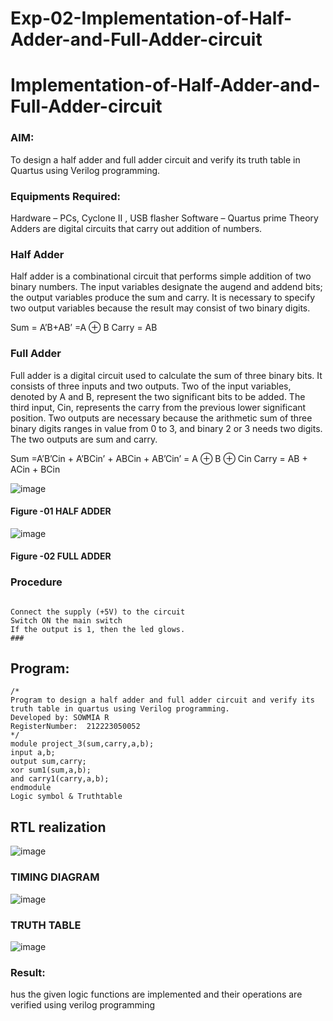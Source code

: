 # Exp-02-Implementation-of-Half-Adder-and-Full-Adder-circuit

# Implementation-of-Half-Adder-and-Full-Adder-circuit
### AIM:
To design a half adder and full adder circuit and verify its truth table in Quartus using Verilog programming.

### Equipments Required:
Hardware – PCs, Cyclone II , USB flasher
Software – Quartus prime
Theory
Adders are digital circuits that carry out addition of numbers.

### Half Adder
Half adder is a combinational circuit that performs simple addition of two binary numbers. The input variables designate the augend and addend bits; the output variables produce the sum and carry. It is necessary to specify two output variables because the result may consist of two binary digits.

Sum = A’B+AB’ =A ⊕ B Carry = AB

### Full Adder
Full adder is a digital circuit used to calculate the sum of three binary bits. It consists of three inputs and two outputs. Two of the input variables, denoted by A and B, represent the two significant bits to be added. The third input, Cin, represents the carry from the previous lower significant position. Two outputs are necessary because the arithmetic sum of three binary digits ranges in value from 0 to 3, and binary 2 or 3 needs two digits. The two outputs are sum and carry.

Sum =A’B’Cin + A’BCin’ + ABCin + AB’Cin’ = A ⊕ B ⊕ Cin Carry = AB + ACin + BCin

 ![image](https://user-images.githubusercontent.com/36288975/163552156-a13e5a56-c638-4110-97d9-8896907c8d25.png)

#### Figure -01 HALF ADDER 


![image](https://user-images.githubusercontent.com/36288975/163552057-b3547877-6d07-45b4-b7e0-bcfebfad9e1d.png)

#### Figure -02 FULL ADDER 

### Procedure
```

Connect the supply (+5V) to the circuit
Switch ON the main switch
If the output is 1, then the led glows.
###
```
## Program:
```
/*
Program to design a half adder and full adder circuit and verify its truth table in quartus using Verilog programming.
Developed by: SOWMIA R
RegisterNumber:  212223050052
*/
module project_3(sum,carry,a,b); 
input a,b; 
output sum,carry; 
xor sum1(sum,a,b); 
and carry1(carry,a,b); 
endmodule
Logic symbol & Truthtable
```
## RTL realization

![image](https://github.com/Sowmia05/Exp-02-Implementation-of-Half-Adder-and-Full-Adder-circuit/assets/154528111/c3b251a7-523f-4d65-ae0a-3722ec3c53a6)

### TIMING DIAGRAM
![image](https://github.com/Sowmia05/Exp-02-Implementation-of-Half-Adder-and-Full-Adder-circuit/assets/154528111/d0f7d91e-568a-477d-8ed2-f2d0553e4158)



### TRUTH TABLE 
![image](https://github.com/Sowmia05/Exp-02-Implementation-of-Half-Adder-and-Full-Adder-circuit/assets/154528111/169be7a6-e7b3-4d81-a81a-8a6051ca5781)


### Result:
hus the given logic functions are implemented and their operations are verified using verilog programming
